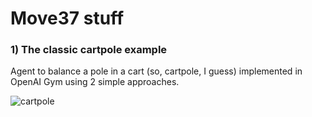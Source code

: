 # Move37 stuff

### 1) The classic cartpole example

Agent to balance a pole in a cart (so, cartpole, I guess) implemented in OpenAI Gym using 2 simple approaches.

![cartpole](https://user-images.githubusercontent.com/38986305/46335397-e9f4a400-c644-11e8-9e8e-3d09ca9dbe21.gif)
